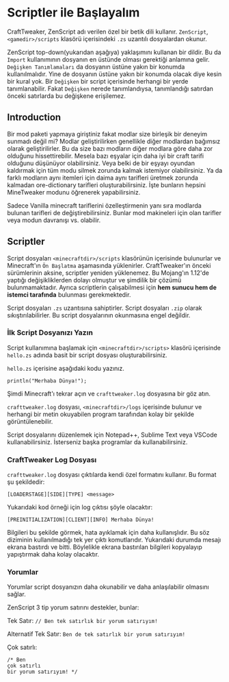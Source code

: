 # Scriptler ile Başlayalım

CraftTweaker, ZenScript adı verilen özel bir betik dili kullanır. `ZenScript`, `<gamedir>/scripts` klasörü içerisindeki `.zs` uzantılı dosyalardan okunur.

ZenScript top-down(yukarıdan aşağıya) yaklaşımını kullanan bir dildir. Bu da `Import` kullanımının dosyanın en üstünde olması gerektiği anlamına gelir. `Değişken Tanımlamaları` da dosyanın üstüne yakın bir konumda kullanılmalıdır. Yine de dosyanın üstüne yakın bir konumda olacak diye kesin bir kural yok. Bir `Değişken` bir script içerisinde herhangi bir yerde tanımlanabilir. Fakat `Değişken` nerede tanımlandıysa, tanımlandığı satırdan önceki satırlarda bu değişkene erişilemez.


## Introduction

Bir mod paketi yapmaya giriştiniz fakat modlar size birleşik bir deneyim sunmadı değil mi? Modlar geliştirilirken genellikle diğer modlardan bağımsız olarak geliştirilirler. Bu da size bazı modların diğer modlara göre daha zor olduğunu hissettirebilir. Mesela bazı eşyalar için daha iyi bir craft tarifi olduğunu düşünüyor olabilirsiniz. Veya belki de bir eşyayı oyundan kaldırmak için tüm modu silmek zorunda kalmak istemiyor olabilirsiniz. Ya da farklı modların aynı itemleri için daima aynı tarifleri üretmek zorunda kalmadan ore-dictionary tarifleri oluşturabilirsiniz. İşte bunların hepsini MineTweaker modunu öğrenerek yapabilirsiniz.

Sadece Vanilla minecraft tariflerini özelleştirmenin yanı sıra modlarda bulunan tarifleri de değiştirebilirsiniz. Bunlar mod makineleri için olan tarifler veya modun davranışı vs. olabilir.

## Scriptler

Script dosyaları `<minecraftdir>/scripts` klasörünün içerisinde bulunurlar ve Minecraft'ın `Ön Başlatma` aşamasında yüklenirler. CraftTweaker'ın önceki sürümlerinin aksine, scriptler yeniden yüklenemez. Bu Mojang'ın 1.12'de yaptığı değişikliklerden dolayı olmuştur ve şimdilik bir çözümü bulunmamaktadır. Ayrıca scriptlerin çalışabilmesi için **hem sunucu hem de istemci tarafında** bulunması gerekmektedir.

Script dosyaları `.zs` uzantısına sahiptirler. Script dosyaları `.zip` olarak sıkıştırılabilirler. Bu script dosyalarının okunmasına engel değildir.

### İlk Script Dosyanızı Yazın

Script kullanımına başlamak için `<minecraftdir>/scripts>` klasörü içerisinde `hello.zs` adında basit bir script dosyası oluşturabilirsiniz.

`hello.zs` içerisine aşağıdaki kodu yazınız.

```zenscript
println("Merhaba Dünya!");
```

Şimdi Minecraft'ı tekrar açın ve `crafttweaker.log` dosyasına bir göz atın.

`crafttweaker.log`  dosyası, `<minecraftdir>/logs` içerisinde bulunur ve herhangi bir metin okuyabilen program tarafından kolay bir şekilde görüntülenebilir.

Script dosyalarını düzenlemek için Notepad++, Sublime Text veya VSCode kullanabilirsiniz. İsterseniz başka programlar da kullanabilirsiniz.

### CraftTweaker Log Dosyası

`crafttweaker.log` dosyası çıktılarda kendi özel formatını kullanır. Bu format şu şekildedir:

```
[LOADERSTAGE][SIDE][TYPE] <message>
```

Yukarıdaki kod örneği için log çıktısı şöyle olacaktır:

```
[PREINITIALIZATION][CLIENT][INFO] Merhaba Dünya!
```

Bilgileri bu şekilde görmek, hata ayıklamak için daha kullanışlıdır. Bu söz diziminin kullanılmadığı tek yer çıktı komutlarıdır. Yukarıdaki durumda mesajı ekrana bastırdı ve bitti. Böylelikle ekrana bastırılan bilgileri kopyalayıp yapıştırmak daha kolay olacaktır.

### Yorumlar

Yorumlar script dosyanızın daha okunabilir ve daha anlaşılabilir olmasını sağlar.

ZenScript 3 tip yorum satırını destekler, bunlar:

Tek Satır: `// Ben tek satırlık bir yorum satırıyım!`

Alternatif Tek Satır: `Ben de tek satırlık bir yorum satırıyım!`

Çok satırlı:
```
/* Ben 
çok satırlı
bir yorum satırıyım! */
```

